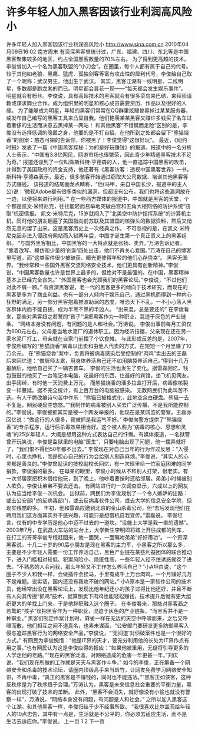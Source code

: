 # 许多年轻人加入黑客因该行业利润高风险小

许多年轻人加入黑客因该行业利润高风险小
http://www.sina.com.cn  2010年04月09日16:02  南方周末
有资深黑客曾统计过，广东、福建、四川、东北等是中国黑客聚集较多的地区，约占全国黑客数量的70%左右。
为了得到更高超的技术，李俊曾加入一个名为黑客联盟的“小刀会”。在圈里，每个人都有属于自己的代号。较于其他如老狼、黑鹰、猛虎、孤独剑客等富有攻击性的犀利代号，李俊给自己取了一个昵称：武汉男生，他出生于武汉。
其实，黑客江湖有一线明星、二线明星，多数都是跑龙套的而已。明星都会昙花一现——“每天都会发生娱乐事件”。
明星就会有粉丝。李俊说，具有高超技术的黑客就会有很多菜鸟来巴结，来拜师请教或谋求商业合作。成为组织里的明星和核心成员需要资历、作品以及很好的人缘。
为了能够成为明星，年轻的黑客们常常在QQ群里炫耀曾黑掉过某某服务器，或发布自己编写的黑客工具来凸显自我。他们艳羡某某黑客又赚许多钱买了名车过着奢侈的生活而决意去黑掉某一网站！
和其他黑客“不惜铤而走险”区别的是，李俊没有选择低调的隐匿之身，他要的是不打自招，在他所到之处都会留下“熊猫烧香”的图案：憨态可掬的告诉你，你被黑了！李俊觉得“这很好玩”。
最近，《纽约时报》发表了一篇《中国黑客探秘：为的是好玩赚钱》的报道。报道中的一名分析人士表示，“中国有3.8亿网民，网游市场也很繁荣，因此青少年精通黑客技术不足为奇。”
报道还谈到了一位叫做斯科特·亨德森的人，他一直追踪中国黑客的攻击，并得到了美国政府的资金支持，他还著有《黑客访客：透视中国黑客世界》一书。斯科特·亨德森表示，最近，很多骇客开始通过窃取大公司数据、培训其他黑客等方式赚钱。
该报道的结尾画龙点睛称，“他(马甲，来自中国长沙，报道中的主人公)说：‘微软Adobe都有很多类似的漏洞，但都没有公布。我们也将这些漏洞放在一边，以便将来进行利用。’”
在一些西方媒体的报道中，中国就是黑客的天堂，个个都是凯文·米特尼克，往往能轻而易举地突破白宫和五角大楼网络的防护系统“窃取”机密情报。
凯文·米特尼克，15岁就闯入了“北美空中防护指挥系统”的计算机主机，同时他的朋友翻遍了美国指向前苏联及其盟国的核弹头的数据资料，然后又悄然无息的溜了出来。这是黑客历史上一次经典之作。
不可忽视的是，在凯文·米特尼克因非法入侵政府网站而入狱两年后，中国才诞生第一个真正意义上的黑客组织。
“与国外黑客相比，中国黑客的一大特点就是张扬、卖弄。”万涛告诉记者。
“靠着改写、模仿和少量的‘创新’四处出击，他们不再关心爱国。”万涛在自己的博客里写道，而“这类案件很少被破获、曝光更使得年轻的他们心存侥幸”。
黑客无国界。“我经常和一些国外黑客交流网络安全技术，他们更具有创新精神。”李俊说，“中国黑客数量也许是世界上最多的，但绝对不是最强的。在中国，黑客精神基本上已经完全丧失。”
“外国黑客也会光顾我们的黑客论坛。”李俊说，“不过他们对此不屑一顾。”
有资深黑客说，老一代的黑客更多的倾向于技术研究，而现在的黑客更多为了商业利益。也有一部分人倾向于娱乐自己，通过黑机而得到一种内心狂野的满足，另一部分黑客抱着推波助澜的态度，唯恐天下不乱，一不小心落入黑客群体内而不能自拔，成为半黑不黑的半边人。
“出来混，总是要还的”
在李俊看来，那些对黑客趋之若鹜的“孩子”误把黑客作为一种职业，混迹于灰色的产业链条。
“网络本身没有问题，有问题的是人和社会。”万涛说。
李俊出事前每月工资仅为600元左右。父母是当地水泥厂的退休职工。因为经济拮据，父亲现在还在另一家水泥厂打工，母亲就在自家门前摆了个饮食摊。
与此形成反差的是，2007年，李俊所编写的“熊猫烧香”病毒以出卖和由他人代卖的方式，在短短一个月里赚了10万余元。
在“熊猫烧香”案中，负责将被病毒感染后受控制的“肉鸡”卖出去的王磊后来回忆道：“做厨师太累，用身体养活自己还不如用脑袋养活自己。”得到十几万报酬后，他给自己买了一辆吉普车。
李俊的生活也发生了变化。据雷磊回忆，钱包鼓鼓的他买了一台笔记本电脑，吃最好的东西，住最好的宾馆，坐飞机见网友，出手阔绰，有时他一天消费上万元。
而熊猫烧香的潘多拉盒打开后，病毒像核裂变一样蔓延。据不完全统计，有上百万台的电脑被感染。
无数网民们为此叫苦不迭。有人干脆改编诗句苦中作乐：“熊猫已被格式化，此地空余白硬盘。熊猫一去不复返，网民硬盘空悠悠。”“我制作的病毒被别人买去广泛传播，不是我所能控制的。”李俊说。李俊被抓其实是被一个网友举报的，他现在是某网监的警察。王磊亦回忆说：“做这行的人很多，我被抓是我运气不好。”
李俊向警方提供了“熊猫烧香”的专杀程序，运行后杀毒效果相当好。这个被人称为“病毒的核心、思想和灵魂”的25岁年轻人，大概是想用这种方式表达自己的忏悔。有媒体报道，一名狱警曾开玩笑说，李俊是监狱里的电脑“医生”，只要电脑出现了问题，他一摆弄就好了，“我们恨不得他50年都不出去。”
李俊现在对自己当年的行为作过反思：“入侵时，心里也挣扎，而是担心自己的行为会给别人制造麻烦。”李俊说，“其实人的心灵都是善良的。”李俊曾就读的技校副校长回忆，有一次班里给一位家庭困难的同学捐款，李俊捐的最多。
在母亲的眼里，李俊小时候从不和别人打架，很老实。有一次邻居家把积木借给他玩，到了晚上，他吵着要按时还给邻居。弟弟小时候被别人欺负，李俊让弟弟不要去还击。
有网站进行的一次调查显示，六成以上的网友认为应当给李俊一次机会。
出狱前，网民们为李俊规划了一个令人嫉妒的出路：或去公安部门的反病毒部门，或去反病毒软件公司，或去大学的信息安全学院，但现实残酷的多。
年初，他和雷磊应邀到北京的金山杀毒公司，但“去后发现他们在聘用我们这方面其实并不感兴趣，可能只是想借机自我宣传。”雷磊说。
李俊坦言，仅有的中专学历是他心中迈不过去的一道坎。“没能上大学是我一直的遗憾”。
2003年7月，在武昌火车站的站台上，大学新生李明即将踏上开往成都的列车，在打工的哥哥李俊专程赶回来，他一面哭，一面嘱咐弟弟“好好用功”。
一个资深黑客说，十几二十岁的90后小朋友是现在黑客的主力军，小黑客之所以那么多，主要是不少年轻人需要一份工作养活自己，黑色产业链在某些利益团体的联合推动下，进入门槛相对较低、犯案风险小、隐匿性高，一些年轻人经不住诱惑就卷了进去。“不熟悉的人会问我，那么年轻又不工作怎么养活自己？”小A坦白说，“这个圈子不少人和我一样，会做插件会挂马，手里有成千上万台肉鸡，一个月赚好几万不是难题。说实话，国内还没有我攻不破的网站。”
小A原本是一家软件公司的技术员，他经常出没在黑客论坛上，发现比他年纪还小的孩子过得比他还好，并且不断有人向其传授“抓鸡”技术，就算倒卖下肉鸡也能轻松赚钱，技术提升后就有更大组织更大的单找上门来，于是他辞职融入这个圈子。
在李俊看来，那些对黑客趋之若鹜的“孩子”误把黑客作为一种职业，混迹于灰色的产业链条，“而黑客并不是一种职业。”
黑客们制定作案计划时，麻雀一样在无边的天空中呼啸而来，之后又呼啸而散，他们相互之间不道真名，也素未谋面。“公安部门要研发更多防御黑客入侵与追踪黑客行为的网络安全产品，”李俊说，“‘无间道'对侦破案件也是一个很好的方式。”
有网民为李俊惋惜：“他是IT界的天才，要充分利用他的长处为IT界作点有用之事。”也有网民认为这是李俊应得的报应：“如果他被重用，无疑将引导更多的人学走他的老路。”“现在的黑客泛滥，对网络造成的危害一年更甚一年。”刘庆说，“我们现在所做的工作就是天天与黑客作斗争。”
如今的李俊，正在筹备一个网络安全和杀毒的技术论坛，请圈内顶级高手来当斑竹，让网友免费学习网络安全知识，不再中毒，“真正的黑客是不赚钱的，同时也不能违法。”“黑客正如侠客，这种反秩序是为了秩序趋于合理。”万涛认为，黑客是未来信息社会重要的平衡力量，黑客的出现打破了技术的垄断。
此外，“黑客不会消失，就好像没有小偷也就没有警察一样”，万涛说，“网络本身没有问题，有问题是人和社会。”
之所以加入黑客这个江湖，和其他黑客一样，李俊归结于少不经事所致。
“我很喜欢比尔盖茨给年轻人的10点忠告，其中有一点是，生活就是不公平的，你必须去适应生活，而不是生活去适应你。”李俊说。
上一页
1
2
下一页


